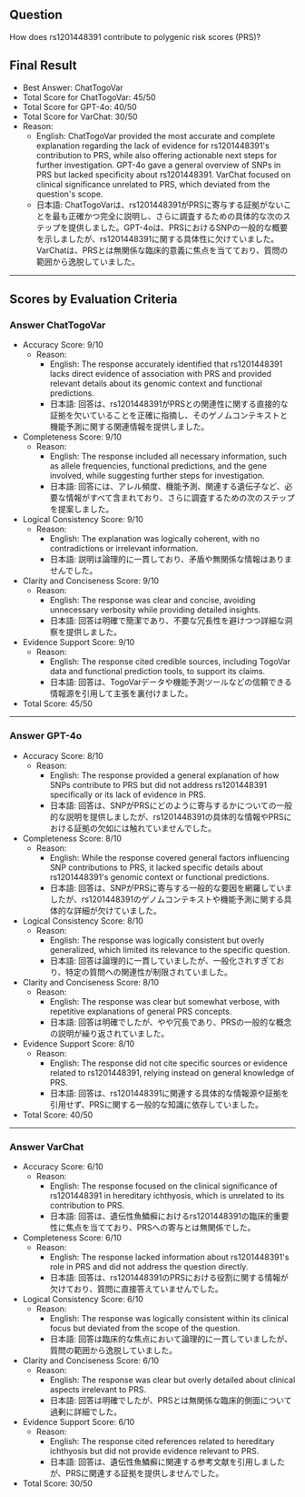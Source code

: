 ## Question

How does rs1201448391 contribute to polygenic risk scores (PRS)?

## Final Result

- Best Answer: ChatTogoVar
- Total Score for ChatTogoVar: 45/50
- Total Score for GPT-4o: 40/50
- Total Score for VarChat: 30/50
- Reason:
  - English: ChatTogoVar provided the most accurate and complete explanation regarding the lack of evidence for rs1201448391's contribution to PRS, while also offering actionable next steps for further investigation. GPT-4o gave a general overview of SNPs in PRS but lacked specificity about rs1201448391. VarChat focused on clinical significance unrelated to PRS, which deviated from the question's scope.
  - 日本語: ChatTogoVarは、rs1201448391がPRSに寄与する証拠がないことを最も正確かつ完全に説明し、さらに調査するための具体的な次のステップを提供しました。GPT-4oは、PRSにおけるSNPの一般的な概要を示しましたが、rs1201448391に関する具体性に欠けていました。VarChatは、PRSとは無関係な臨床的意義に焦点を当てており、質問の範囲から逸脱していました。

---

## Scores by Evaluation Criteria

### Answer ChatTogoVar
- Accuracy Score: 9/10
  - Reason: 
    - English: The response accurately identified that rs1201448391 lacks direct evidence of association with PRS and provided relevant details about its genomic context and functional predictions.
    - 日本語: 回答は、rs1201448391がPRSとの関連性に関する直接的な証拠を欠いていることを正確に指摘し、そのゲノムコンテキストと機能予測に関する関連情報を提供しました。
- Completeness Score: 9/10
  - Reason: 
    - English: The response included all necessary information, such as allele frequencies, functional predictions, and the gene involved, while suggesting further steps for investigation.
    - 日本語: 回答には、アレル頻度、機能予測、関連する遺伝子など、必要な情報がすべて含まれており、さらに調査するための次のステップを提案しました。
- Logical Consistency Score: 9/10
  - Reason: 
    - English: The explanation was logically coherent, with no contradictions or irrelevant information.
    - 日本語: 説明は論理的に一貫しており、矛盾や無関係な情報はありませんでした。
- Clarity and Conciseness Score: 9/10
  - Reason: 
    - English: The response was clear and concise, avoiding unnecessary verbosity while providing detailed insights.
    - 日本語: 回答は明確で簡潔であり、不要な冗長性を避けつつ詳細な洞察を提供しました。
- Evidence Support Score: 9/10
  - Reason: 
    - English: The response cited credible sources, including TogoVar data and functional prediction tools, to support its claims.
    - 日本語: 回答は、TogoVarデータや機能予測ツールなどの信頼できる情報源を引用して主張を裏付けました。
- Total Score: 45/50

---

### Answer GPT-4o
- Accuracy Score: 8/10
  - Reason: 
    - English: The response provided a general explanation of how SNPs contribute to PRS but did not address rs1201448391 specifically or its lack of evidence in PRS.
    - 日本語: 回答は、SNPがPRSにどのように寄与するかについての一般的な説明を提供しましたが、rs1201448391の具体的な情報やPRSにおける証拠の欠如には触れていませんでした。
- Completeness Score: 8/10
  - Reason: 
    - English: While the response covered general factors influencing SNP contributions to PRS, it lacked specific details about rs1201448391's genomic context or functional predictions.
    - 日本語: 回答は、SNPがPRSに寄与する一般的な要因を網羅していましたが、rs1201448391のゲノムコンテキストや機能予測に関する具体的な詳細が欠けていました。
- Logical Consistency Score: 8/10
  - Reason: 
    - English: The response was logically consistent but overly generalized, which limited its relevance to the specific question.
    - 日本語: 回答は論理的に一貫していましたが、一般化されすぎており、特定の質問への関連性が制限されていました。
- Clarity and Conciseness Score: 8/10
  - Reason: 
    - English: The response was clear but somewhat verbose, with repetitive explanations of general PRS concepts.
    - 日本語: 回答は明確でしたが、やや冗長であり、PRSの一般的な概念の説明が繰り返されていました。
- Evidence Support Score: 8/10
  - Reason: 
    - English: The response did not cite specific sources or evidence related to rs1201448391, relying instead on general knowledge of PRS.
    - 日本語: 回答は、rs1201448391に関連する具体的な情報源や証拠を引用せず、PRSに関する一般的な知識に依存していました。
- Total Score: 40/50

---

### Answer VarChat
- Accuracy Score: 6/10
  - Reason: 
    - English: The response focused on the clinical significance of rs1201448391 in hereditary ichthyosis, which is unrelated to its contribution to PRS.
    - 日本語: 回答は、遺伝性魚鱗癬におけるrs1201448391の臨床的重要性に焦点を当てており、PRSへの寄与とは無関係でした。
- Completeness Score: 6/10
  - Reason: 
    - English: The response lacked information about rs1201448391's role in PRS and did not address the question directly.
    - 日本語: 回答は、rs1201448391のPRSにおける役割に関する情報が欠けており、質問に直接答えていませんでした。
- Logical Consistency Score: 6/10
  - Reason: 
    - English: The response was logically consistent within its clinical focus but deviated from the scope of the question.
    - 日本語: 回答は臨床的な焦点において論理的に一貫していましたが、質問の範囲から逸脱していました。
- Clarity and Conciseness Score: 6/10
  - Reason: 
    - English: The response was clear but overly detailed about clinical aspects irrelevant to PRS.
    - 日本語: 回答は明確でしたが、PRSとは無関係な臨床的側面について過剰に詳細でした。
- Evidence Support Score: 6/10
  - Reason: 
    - English: The response cited references related to hereditary ichthyosis but did not provide evidence relevant to PRS.
    - 日本語: 回答は、遺伝性魚鱗癬に関連する参考文献を引用しましたが、PRSに関連する証拠を提供しませんでした。
- Total Score: 30/50